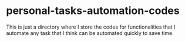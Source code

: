 # personal-tasks-automation-codes
This is just a directory where I store the codes for functionalities that I automate any task that I think can be automated quickly to save time.
